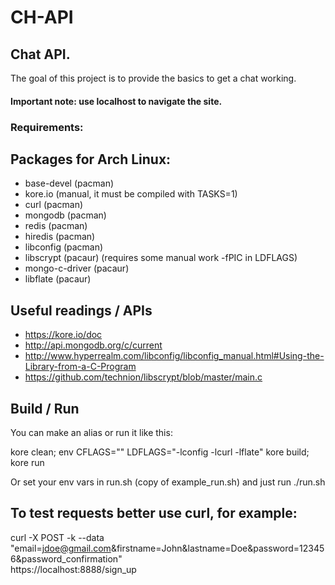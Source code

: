 # CH-API

## Chat API.

The goal of this project is to provide the basics to get a chat working.

#### Important note: use localhost to navigate the site.

### Requirements:

## Packages for Arch Linux:
* base-devel (pacman)
* kore.io (manual, it must be compiled with TASKS=1)
* curl (pacman)
* mongodb (pacman)
* redis (pacman)
* hiredis (pacman)
* libconfig (pacman)
* libscrypt (pacaur) (requires some manual work -fPIC in LDFLAGS)
* mongo-c-driver (pacaur)
* libflate (pacaur)

## Useful readings / APIs

* https://kore.io/doc
* http://api.mongodb.org/c/current
* http://www.hyperrealm.com/libconfig/libconfig_manual.html#Using-the-Library-from-a-C-Program
* https://github.com/technion/libscrypt/blob/master/main.c

## Build / Run
You can make an alias or run it like this:

kore clean; env CFLAGS="" LDFLAGS="-lconfig -lcurl -lflate" kore build; kore run

Or set your env vars in run.sh (copy of example_run.sh) and just run ./run.sh

## To test requests better use curl, for example:

curl -X POST -k --data \
  "email=jdoe@gmail.com&firstname=John&lastname=Doe&password=123456&password_confirmation" \
  https://localhost:8888/sign_up
